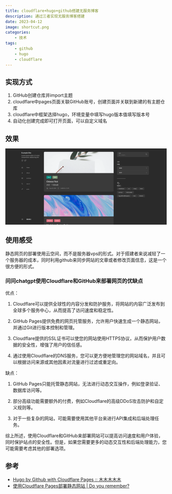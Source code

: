 ```yaml
---
title: cloudflare+hugo+github搭建无服务博客
description: 通过三者实现无服务博客搭建
date: 2023-04-12
image: shortcut.png
categories:
    - 技术
tags:
    - github
    - hugo
    - cloudflare
---
```


## 实现方式
1. GitHub创建仓库并import主题
2. cloudflare中pages页面关联GitHub账号，创建页面并关联到新建的有主题仓库
3. cloudflare中框架选择hugo，环境变量中填写hugo版本值填写版本号
4. 自动化创建完成即可打开页面，可以自定义域名

## 效果
![截图](shortcut.png)

## 使用感受
静态网页的部署使用云空间，而不是服务器vps的形式。对于搭建者来说减轻了一个服务器的成本，同时利用github来同步网站的文章或者修改页面信息，这是一个很方便的形式。
### 问问chatgpt使用Cloudflare和GitHub来部署网页的优缺点
优点：

1. Cloudflare可以提供全球性的内容分发和防护服务，将网站的内容广泛发布到全球多个服务中心，从而提高了访问速度和稳定性。

2. GitHub Pages提供免费的网页托管服务，允许用户快速生成一个静态网站，并通过Git进行版本控制和管理。

3. Cloudflare提供的SSL证书可以使您的网站使用HTTPS协议，从而保护用户数据的安全性，增强了用户的信任感。

4. 通过使用Cloudflare的DNS服务，您可以更方便地管理您的网站域名，并且可以根据访问来源或其他因素对流量进行过滤或重定向。

缺点：

1. GitHub Pages只能托管静态网站，无法进行动态交互操作，例如登录验证、数据库访问等。

2. 部分高级功能需要额外的付费，例如Cloudflare的高级DDoS攻击防护和自定义规则等。

3. 对于一些复杂的网站，可能需要使用其他平台来进行API集成和后端处理任务。

综上所述，使用Cloudflare和GitHub来部署网站可以提高访问速度和用户体验，同时保护站点的安全性。但是，如果您需要更多的动态交互性和后端处理能力，您可能需要考虑其他的部署选项。
## 参考
-  [Hugo by Github with Cloudflare Pages :: 木木木木木](https://immmmm.com/hugo-github-cloudflare/) 
-  [使用Cloudflare Pages部署静态网站 | Do you remember?](https://wbuntu.com/deploy-static-site-with-cloudflare-pages/) 